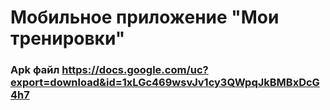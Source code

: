 # Мобильное приложение "Мои тренировки"
### Apk файл https://docs.google.com/uc?export=download&id=1xLGc469wsvJv1cy3QWpqJkBMBxDcG4h7

